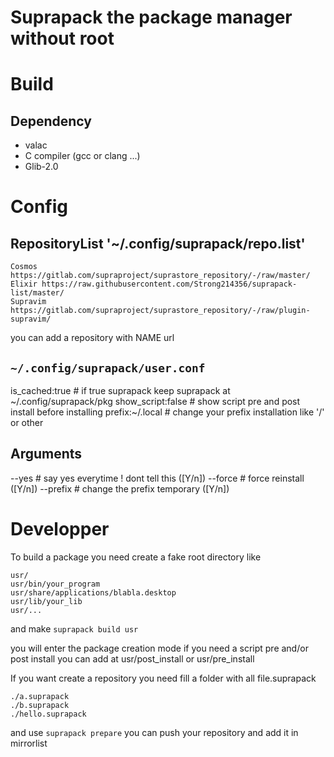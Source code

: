 # Suprapack the package manager without root

# Build

## Dependency

- valac
- C compiler (gcc or clang ...)
- Glib-2.0

# Config

## RepositoryList '~/.config/suprapack/repo.list'
```
Cosmos https://gitlab.com/supraproject/suprastore_repository/-/raw/master/
Elixir https://raw.githubusercontent.com/Strong214356/suprapack-list/master/
Supravim https://gitlab.com/supraproject/suprastore_repository/-/raw/plugin-supravim/
```
you can add a repository with NAME url


## `~/.config/suprapack/user.conf`

is_cached:true          # if true suprapack keep suprapack at ~/.config/suprapack/pkg
show_script:false       # show script pre and post install before installing
prefix:~/.local         # change your prefix installation like '/' or other

## Arguments

--yes           # say yes everytime ! dont tell this ([Y/n])
--force         # force reinstall ([Y/n])
--prefix        # change the prefix temporary ([Y/n])


# Developper

To build a package you need create a fake root directory like
```
usr/
usr/bin/your_program
usr/share/applications/blabla.desktop
usr/lib/your_lib
usr/...
```

and make ``suprapack build usr``

you will enter the package creation mode
if you need a script pre and/or post install you can add at usr/post_install or usr/pre_install


If you want create a repository you need fill a folder with all file.suprapack
```
./a.suprapack
./b.suprapack
./hello.suprapack
```

and use `suprapack prepare`
you can push your repository and add it in mirrorlist